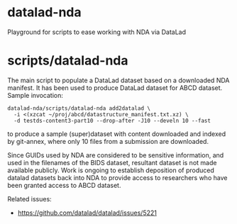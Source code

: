 # datalad-nda
Playground for scripts to ease working with NDA via DataLad

# scripts/datalad-nda

The main script to populate a DataLad dataset based on a downloaded NDA
manifest.  It has been used to produce DataLad dataset for ABCD dataset.
Sample invocation:

    datalad-nda/scripts/datalad-nda add2datalad \
      -i <(xzcat ~/proj/abcd/datastructure_manifest.txt.xz) \
      -d testds-content3-part10 --drop-after -J10 --develn 10 --fast

to produce a sample (super)dataset with content downloaded and indexed by
git-annex, where only 10 files from a submission are downloaded.

Since GUIDs used by NDA are considered to be sensitive information, and
used in the filenames of the BIDS dataset, resultant dataset is not made
available publicly.  Work is ongoing to establish deposition of produced
datalad datasets back into NDA to provide access to researchers who have been
granted access to ABCD dataset.

Related issues:

- https://github.com/datalad/datalad/issues/5221
